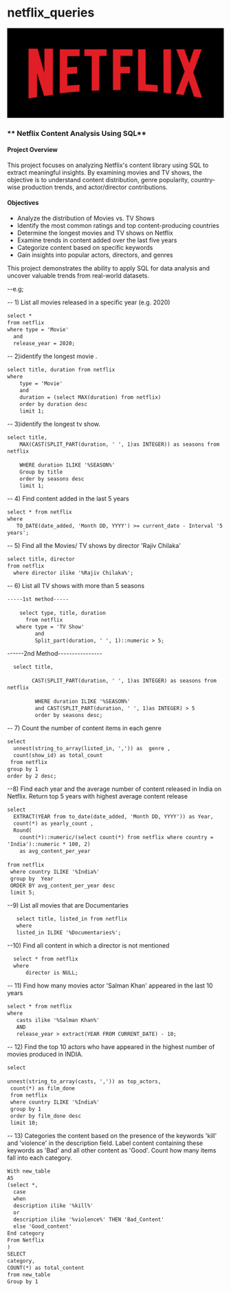# netflix_queries

![netflix_pnf](https://github.com/Firdousrahmani/netflix_queries/blob/main/%7BAD3D3A23-A3E3-485F-8566-638D79BE3D33%7D.png)


### ** Netflix Content Analysis Using SQL**    

  

#### **Project Overview**  

This project focuses on analyzing Netflix's content library using SQL to extract meaningful insights. By examining movies and TV shows, the objective is to understand content distribution,
genre popularity, country-wise production trends, and actor/director contributions.  

#### **Objectives**  
- Analyze the distribution of Movies vs. TV Shows  
- Identify the most common ratings and top content-producing countries  
- Determine the longest movies and TV shows on Netflix  
- Examine trends in content added over the last five years  
- Categorize content based on specific keywords  
- Gain insights into popular actors, directors, and genres  

This project demonstrates the ability to apply SQL for data analysis and uncover valuable trends from real-world datasets.


--e.g;


 

-- 1) List all movies released in a specific year (e.g. 2020)

    select *
    from netflix
    where type = 'Movie'
      and
      release_year = 2020;


-- 2)identify the longest movie .

    select title, duration from netflix
    where
        type = 'Movie'
        and
        duration = (select MAX(duration) from netflix) 
        order by duration desc
        limit 1;

-- 3)identify the longest  tv  show.
    
	select title,
        MAX(CAST(SPLIT_PART(duration, ' ', 1)as INTEGER)) as seasons from netflix
		
		WHERE duration ILIKE '%SEASON%'  
        Group by title
		order by seasons desc
		limit 1;


-- 4) Find content added in the last 5 years
  
  
    select * from netflix
    where
       TO_DATE(date_added, 'Month DD, YYYY') >= current_date - Interval '5 years';


-- 5) Find all the Movies/ TV shows by director 'Rajiv Chilaka'


    select title, director 
    from netflix
      where director ilike '%Rajiv Chilaka%';


-- 6) List all TV shows with more than 5 seasons

	-----1st method-----
		
        select type, title, duration
          from netflix
       where type = 'TV Show'
             and 
	         Split_part(duration, ' ', 1)::numeric > 5;

------2nd Method----------------

	  select title,
	 
            CAST(SPLIT_PART(duration, ' ', 1)as INTEGER) as seasons from netflix
		
		     WHERE duration ILIKE '%SEASON%'  
             and CAST(SPLIT_PART(duration, ' ', 1)as INTEGER) > 5
		     order by seasons desc;


-- 7) Count the number of content items in each genre 

    select 
      unnest(string_to_array(listed_in, ',')) as  genre ,
      count(show_id) as total_count
     from netflix
    group by 1
    order by 2 desc;


--8) Find each year and the average number of content released in India on Netflix.
 Return top 5 years with highest average content release 

    select 
      EXTRACT(YEAR from to_date(date_added, 'Month DD, YYYY')) as Year,
	  count(*) as yearly_count ,
	  Round(
        count(*)::numeric/(select count(*) from netflix where country = 'India')::numeric * 100, 2)
        as avg_content_per_year
 
    from netflix
     where country ILIKE '%India%'
     group by  Year 
	 ORDER BY avg_content_per_year desc
	 limit 5;
	  


--9) List all movies that are Documentaries

       select title, listed_in from netflix
       where
       listed_in ILIKE '%Documentaries%';


--10) Find all content  in which a  director is not mentioned

      select * from netflix
      where 
          director is NULL;

-- 11) Find how many movies actor 'Salman Khan' appeared in the last 10 years

    select * from netflix
    where 
	   casts ilike '%Salman Khan%'
	   AND 
	   release_year > extract(YEAR FROM CURRENT_DATE) - 10;

	
-- 12) Find the top 10 actors who have appeared in the highest number of movies produced in INDIA.


    select 
  
    unnest(string_to_array(casts, ',')) as top_actors,
     count(*) as film_done
	 from netflix
	 where country ILIKE '%India%'
     group by 1
	 order by film_done desc
	 limit 10;
   

-- 13) Categories the content based on the presence of the keywords 'kill' and 'violence' in the description field.
 Label content containing these keywords as 'Bad' and all other content as 'Good'. Count how many items fall into each category.

    With new_table
    AS
    (select *,
      case
	  when
      description ilike '%kill%' 
      or
	  description ilike '%violence%' THEN 'Bad_Content'
      else 'Good_content'
    End category
    From Netflix 
    )
    SELECT 
    category,
	COUNT(*) as total_content
    from new_table
    Group by 1
